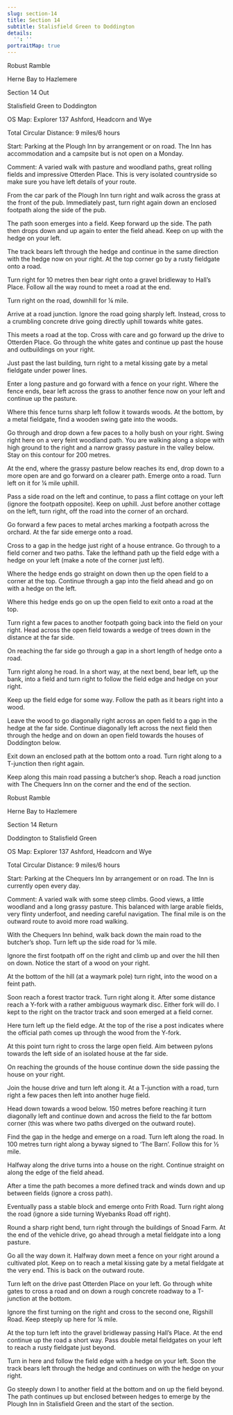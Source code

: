 ```yaml
---
slug: section-14
title: Section 14
subtitle: Stalisfield Green to Doddington
details:
  '': ''
portraitMap: true
---
```

Robust Ramble

Herne Bay to Hazlemere

Section 14 Out

Stalisfield Green to Doddington

OS Map: Explorer 137 Ashford, Headcorn and Wye

Total Circular Distance: 9 miles/6 hours

Start: Parking at the Plough Inn by arrangement or on road. The Inn has accommodation and a campsite but is not open on a Monday.

Comment: A varied walk with pasture and woodland paths, great rolling fields and impressive Otterden Place. This is very isolated countryside so make sure you have left details of your route.

From the car park of the Plough Inn turn right and walk across the grass at the front of the pub. Immediately past, turn right again down an enclosed footpath along the side of the pub.

The path soon emerges into a field. Keep forward up the side. The path then drops down and up again to enter the field ahead. Keep on up with the hedge on your left.

The track bears left through the hedge and continue in the same direction with the hedge now on your right. At the top corner go by a rusty fieldgate onto a road.

Turn right for 10 metres then bear right onto a gravel bridleway to Hall’s Place. Follow all the way round to meet a road at the end.

Turn right on the road, downhill for ¼ mile.

Arrive at a road junction. Ignore the road going sharply left. Instead, cross to a crumbling concrete drive going directly uphill towards white gates.

This meets a road at the top. Cross with care and go forward up the drive to Otterden Place. Go through the white gates and continue up past the house and outbuildings on your right.

Just past the last building, turn right to a metal kissing gate by a metal fieldgate under power lines.

Enter a long pasture and go forward with a fence on your right. Where the fence ends, bear left across the grass to another fence now on your left and continue up the pasture.

Where this fence turns sharp left follow it towards woods. At the bottom, by a metal fieldgate, find a wooden swing gate into the woods.

Go through and drop down a few paces to a holly bush on your right. Swing right here on a very feint woodland path. You are walking along a slope with high ground to the right and a narrow grassy pasture in the valley below. Stay on this contour for 200 metres.

At the end, where the grassy pasture below reaches its end, drop down to a more open are and go forward on a clearer path. Emerge onto a road. Turn left on it for ¼ mile uphill.

Pass a side road on the left and continue, to pass a flint cottage on your left (ignore the footpath opposite). Keep on uphill. Just before another cottage on the left, turn right, off the road into the corner of an orchard.

Go forward a few paces to metal arches marking a footpath across the orchard. At the far side emerge onto a road.

Cross to a gap in the hedge just right of a house entrance. Go through to a field corner and two paths. Take the lefthand path up the field edge with a hedge on your left (make a note of the corner just left).

Where the hedge ends go straight on down then up the open field to a corner at the top. Continue through a gap into the field ahead and go on with a hedge on the left.

Where this hedge ends go on up the open field to exit onto a road at the top.

Turn right a few paces to another footpath going back into the field on your right. Head across the open field towards a wedge of trees down in the distance at the far side.

On reaching the far side go through a gap in a short length of hedge onto a road.

Turn right along he road. In a short way, at the next bend, bear left, up the bank, into a field and turn right to follow the field edge and hedge on your right.

Keep up the field edge for some way. Follow the path as it bears right into a wood.

Leave the wood to go diagonally right across an open field to a gap in the hedge at the far side. Continue diagonally left across the next field then through the hedge and on down an open field towards the houses of Doddington below.

Exit down an enclosed path at the bottom onto a road. Turn right along to a T-junction then right again.

Keep along this main road passing a butcher’s shop. Reach a road junction with The Chequers Inn on the corner and the end of the section.

Robust Ramble

Herne Bay to Hazlemere

Section 14 Return

Doddington to Stalisfield Green

OS Map: Explorer 137 Ashford, Headcorn and Wye

Total Circular Distance: 9 miles/6 hours

Start: Parking at the Chequers Inn by arrangement or on road. The Inn is currently open every day.

Comment: A varied walk with some steep climbs. Good views, a little woodland and a long grassy pasture. This balanced with large arable fields, very flinty underfoot, and needing careful navigation. The final mile is on the outward route to avoid more road walking.

With the Chequers Inn behind, walk back down the main road to the butcher’s shop. Turn left up the side road for ¼ mile.

Ignore the first footpath off on the right and climb up and over the hill then on down. Notice the start of a wood on your right.

At the bottom of the hill (at a waymark pole) turn right, into the wood on a feint path.

Soon reach a forest tractor track. Turn right along it. After some distance reach a Y-fork with a rather ambiguous waymark disc. Either fork will do. I kept to the right on the tractor track and soon emerged at a field corner.

Here turn left up the field edge. At the top of the rise a post indicates where the official path comes up through the wood from the Y-fork.

At this point turn right to cross the large open field. Aim between pylons towards the left side of an isolated house at the far side.

On reaching the grounds of the house continue down the side passing the house on your right.

Join the house drive and turn left along it. At a T-junction with a road, turn right a few paces then left into another huge field.

Head down towards a wood below. 150 metres before reaching it turn diagonally left and continue down and across the field to the far bottom corner (this was where two paths diverged on the outward route).

Find the gap in the hedge and emerge on a road. Turn left along the road. In 100 metres turn right along a byway signed to ‘The Barn’. Follow this for ½ mile.

Halfway along the drive turns into a house on the right. Continue straight on along the edge of the field ahead.

After a time the path becomes a more defined track and winds down and up between fields (ignore a cross path).

Eventually pass a stable block and emerge onto Frith Road. Turn right along the road (ignore a side turning Wyebanks Road off right).

Round a sharp right bend, turn right through the buildings of Snoad Farm. At the end of the vehicle drive, go ahead through a metal fieldgate into a long pasture.

Go all the way down it. Halfway down meet a fence on your right around a cultivated plot. Keep on to reach a metal kissing gate by a metal fieldgate at the very end. This is back on the outward route.

Turn left on the drive past Otterden Place on your left. Go through white gates to cross a road and on down a rough concrete roadway to a T-junction at the bottom.

Ignore the first turning on the right and cross to the second one, Rigshill Road. Keep steeply up here for ¼ mile.

At the top turn left into the gravel bridleway passing Hall’s Place. At the end continue up the road a short way. Pass double metal fieldgates on your left to reach a rusty fieldgate just beyond.    

Turn in here and follow the field edge with a hedge on your left. Soon the track bears left through the hedge and continues on with the hedge on your right.

Go steeply down I to another field at the bottom and on up the field beyond. The path continues up but enclosed between hedges to emerge by the Plough Inn in Stalisfield Green and the start of the section.
